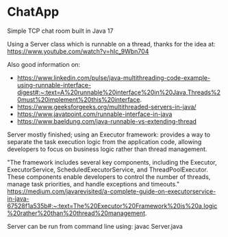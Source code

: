 # ChatApp
 Simple TCP chat room built in Java 17

Using a Server class which is runnable on a thread, thanks for the idea at: https://www.youtube.com/watch?v=hIc_9Wbn704

Also good information on:
- https://www.linkedin.com/pulse/java-multithreading-code-example-using-runnable-interface-digest#:~:text=A%20runnable%20interface%20in%20Java,Threads%20must%20implement%20this%20interface.
- https://www.geeksforgeeks.org/multithreaded-servers-in-java/
- https://www.javatpoint.com/runnable-interface-in-java
- https://www.baeldung.com/java-runnable-vs-extending-thread

Server mostly finished; using an Executor framework: provides a way to separate the task execution logic from the application code, allowing developers to focus on business logic rather than thread management.

"The framework includes several key components, including the Executor, ExecutorService, ScheduledExecutorService, and ThreadPoolExecutor. These components enable developers to control the number of threads, manage task priorities, and handle exceptions and timeouts."
https://medium.com/javarevisited/a-complete-guide-on-executorservice-in-java-67528f1a535b#:~:text=The%20Executor%20Framework%20is%20a,logic%20rather%20than%20thread%20management.

Server can be run from command line using: javac Server.java

